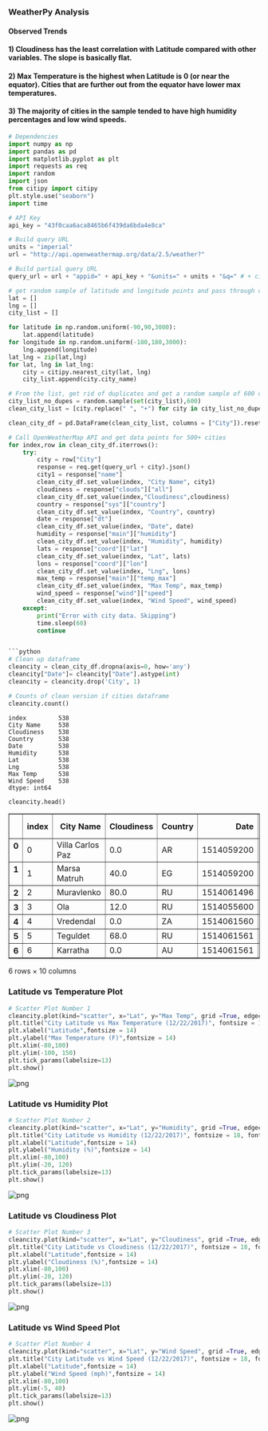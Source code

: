 
### WeatherPy Analysis
#### Observed Trends

#### 1) Cloudiness has the least correlation with Latitude compared with other variables.  The slope is basically flat.
#### 2) Max Temperature is the highest when Latitude is 0 (or near the equator).  Cities that are further out from the equator have lower max temperatures.
#### 3) The majority of cities in the sample tended to have high humidity percentages and low wind speeds.


```python
# Dependencies
import numpy as np
import pandas as pd
import matplotlib.pyplot as plt
import requests as req
import random
import json
from citipy import citipy
plt.style.use("seaborn")
import time

# API Key
api_key = "43f0caa6aca8465b6f439da6bda4e8ca"

# Build query URL
units = "imperial"
url = "http://api.openweathermap.org/data/2.5/weather?"

# Build partial query URL
query_url = url + "appid=" + api_key + "&units=" + units + "&q=" # + city
```


```python
# get random sample of latitude and longitude points and pass through citipy to get a list of cities
lat = []
lng = []
city_list = []

for latitude in np.random.uniform(-90,90,3000):
    lat.append(latitude)
for longitude in np.random.uniform(-180,180,3000):
    lng.append(longitude)
lat_lng = zip(lat,lng)
for lat, lng in lat_lng:
    city = citipy.nearest_city(lat, lng)
    city_list.append(city.city_name)

# From the list, get rid of duplicates and get a random sample of 600 cities 
city_list_no_dupes = random.sample(set(city_list),600)
clean_city_list = [city.replace(" ", "+") for city in city_list_no_dupes]

clean_city_df = pd.DataFrame(clean_city_list, columns = ["City"]).reset_index()
```


```python
# Call OpenWeatherMap API and get data points for 500+ cities
for index,row in clean_city_df.iterrows():
    try:
        city = row["City"]
        response = req.get(query_url + city).json()
        city1 = response["name"]
        clean_city_df.set_value(index, "City Name", city1)
        cloudiness = response["clouds"]["all"]
        clean_city_df.set_value(index,"Cloudiness",cloudiness)
        country = response["sys"]["country"]
        clean_city_df.set_value(index, "Country", country)
        date = response["dt"]
        clean_city_df.set_value(index, "Date", date)
        humidity = response["main"]["humidity"]
        clean_city_df.set_value(index, "Humidity", humidity)
        lats = response["coord"]["lat"]
        clean_city_df.set_value(index, "Lat", lats)
        lons = response["coord"]["lon"]
        clean_city_df.set_value(index, "Lng", lons)
        max_temp = response["main"]["temp_max"]
        clean_city_df.set_value(index, "Max Temp", max_temp)
        wind_speed = response["wind"]["speed"]
        clean_city_df.set_value(index, "Wind Speed", wind_speed)
    except:
        print("Error with city data. Skipping")
        time.sleep(60)
        continue


```python
# Clean up dataframe 
cleancity = clean_city_df.dropna(axis=0, how='any')
cleancity["Date"]= cleancity["Date"].astype(int)
cleancity = cleancity.drop('City', 1)

# Counts of clean version if cities dataframe
cleancity.count()
```

    index         538
    City Name     538
    Cloudiness    538
    Country       538
    Date          538
    Humidity      538
    Lat           538
    Lng           538
    Max Temp      538
    Wind Speed    538
    dtype: int64




```python
cleancity.head()
```




<div>
<style>
    .dataframe thead tr:only-child th {
        text-align: right;
    }

    .dataframe thead th {
        text-align: left;
    }

    .dataframe tbody tr th {
        vertical-align: top;
    }
</style>
<table border="1" class="dataframe">
  <thead>
    <tr style="text-align: right;">
      <th></th>
      <th>index</th>
      <th>City Name</th>
      <th>Cloudiness</th>
      <th>Country</th>
      <th>Date</th>
      <th>Humidity</th>
      <th>Lat</th>
      <th>Lng</th>
      <th>Max Temp</th>
      <th>Wind Speed</th>
    </tr>
  </thead>
  <tbody>
    <tr>
      <th>0</th>
      <td>0</td>
      <td>Villa Carlos Paz</td>
      <td>0.0</td>
      <td>AR</td>
      <td>1514059200</td>
      <td>47.0</td>
      <td>-31.42</td>
      <td>-64.50</td>
      <td>77.00</td>
      <td>14.99</td>
    </tr>
    <tr>
      <th>1</th>
      <td>1</td>
      <td>Marsa Matruh</td>
      <td>40.0</td>
      <td>EG</td>
      <td>1514059200</td>
      <td>67.0</td>
      <td>31.35</td>
      <td>27.25</td>
      <td>60.80</td>
      <td>11.41</td>
    </tr>
    <tr>
      <th>2</th>
      <td>2</td>
      <td>Muravlenko</td>
      <td>80.0</td>
      <td>RU</td>
      <td>1514061496</td>
      <td>85.0</td>
      <td>63.79</td>
      <td>74.50</td>
      <td>15.33</td>
      <td>14.97</td>
    </tr>
    <tr>
      <th>3</th>
      <td>3</td>
      <td>Ola</td>
      <td>12.0</td>
      <td>RU</td>
      <td>1514055600</td>
      <td>64.0</td>
      <td>59.58</td>
      <td>151.30</td>
      <td>-41.81</td>
      <td>11.27</td>
    </tr>
    <tr>
      <th>4</th>
      <td>4</td>
      <td>Vredendal</td>
      <td>0.0</td>
      <td>ZA</td>
      <td>1514061560</td>
      <td>95.0</td>
      <td>-31.68</td>
      <td>18.49</td>
      <td>55.16</td>
      <td>2.77</td>
    </tr>
    <tr>
      <th>5</th>
      <td>5</td>
      <td>Teguldet</td>
      <td>68.0</td>
      <td>RU</td>
      <td>1514061561</td>
      <td>87.0</td>
      <td>57.31</td>
      <td>88.17</td>
      <td>8.72</td>
      <td>2.59</td>
    </tr>
    <tr>
      <th>6</th>
      <td>6</td>
      <td>Karratha</td>
      <td>0.0</td>
      <td>AU</td>
      <td>1514061561</td>
      <td>94.0</td>
      <td>-20.74</td>
      <td>116.85</td>
      <td>74.51</td>
      <td>5.57</td>
    </tr>
  </tbody>
</table>
<p>6 rows × 10 columns</p>
</div>



### Latitude vs Temperature Plot


```python
# Scatter Plot Number 1
cleancity.plot(kind="scatter", x="Lat", y="Max Temp", grid =True, edgecolor = "black",color = "darkblue", figsize =(10,8))
plt.title("City Latitude vs Max Temperature (12/22/2017)", fontsize = 18, fontweight='bold')
plt.xlabel("Latitude",fontsize = 14)
plt.ylabel("Max Temperature (F)",fontsize = 14)
plt.xlim(-80,100)
plt.ylim(-100, 150)
plt.tick_params(labelsize=13)
plt.show()
```


![png](output_9_0.png)


### Latitude vs Humidity Plot


```python
# Scatter Plot Number 2
cleancity.plot(kind="scatter", x="Lat", y="Humidity", grid =True, edgecolor = "black",color = "darkblue", figsize =(10,8))
plt.title("City Latitude vs Humidity (12/22/2017)", fontsize = 18, fontweight='bold')
plt.xlabel("Latitude",fontsize = 14)
plt.ylabel("Humidity (%)",fontsize = 14)
plt.xlim(-80,100)
plt.ylim(-20, 120)
plt.tick_params(labelsize=13)
plt.show()
```


![png](output_11_0.png)


### Latitude vs Cloudiness Plot


```python
# Scatter Plot Number 3
cleancity.plot(kind="scatter", x="Lat", y="Cloudiness", grid =True, edgecolor = "black",color = "darkblue", figsize =(10,8))
plt.title("City Latitude vs Cloudiness (12/22/2017)", fontsize = 18, fontweight='bold')
plt.xlabel("Latitude",fontsize = 14)
plt.ylabel("Cloudiness (%)",fontsize = 14)
plt.xlim(-80,100)
plt.ylim(-20, 120)
plt.tick_params(labelsize=13)
plt.show()
```


![png](output_13_0.png)


### Latitude vs Wind Speed Plot


```python
# Scatter Plot Number 4
cleancity.plot(kind="scatter", x="Lat", y="Wind Speed", grid =True, edgecolor = "black",color = "darkblue", figsize =(10,8))
plt.title("City Latitude vs Wind Speed (12/22/2017)", fontsize = 18, fontweight='bold')
plt.xlabel("Latitude",fontsize = 14)
plt.ylabel("Wind Speed (mph)",fontsize = 14)
plt.xlim(-80,100)
plt.ylim(-5, 40)
plt.tick_params(labelsize=13)
plt.show()
```


![png](output_15_0.png)

